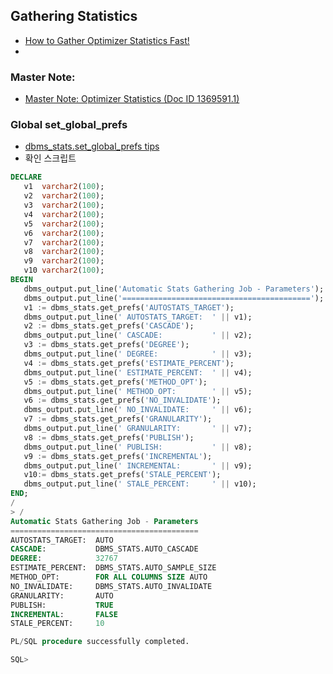 ## Gathering Statistics
* [How to Gather Optimizer Statistics Fast!](https://blogs.oracle.com/optimizer/how-to-gather-optimizer-statistics-fast)
* 
### Master Note: 
* [ Master Note: Optimizer Statistics (Doc ID 1369591.1)](https://support.oracle.com/epmos/faces/SearchDocDisplay?_adf.ctrl-state=90kjb4hnm_4&_afrLoop=381271140089258#aref_section213)
### Global set_global_prefs
* [dbms_stats.set_global_prefs tips](http://www.dba-oracle.com/t_dbms_stats_set_global_prefs.htm)
* 확인 스크립트

```sql
DECLARE
   v1  varchar2(100);
   v2  varchar2(100);
   v3  varchar2(100);
   v4  varchar2(100);
   v5  varchar2(100);
   v6  varchar2(100);
   v7  varchar2(100);
   v8  varchar2(100);
   v9  varchar2(100);
   v10 varchar2(100);
BEGIN
   dbms_output.put_line('Automatic Stats Gathering Job - Parameters');
   dbms_output.put_line('==========================================');
   v1 := dbms_stats.get_prefs('AUTOSTATS_TARGET');
   dbms_output.put_line(' AUTOSTATS_TARGET:  ' || v1);
   v2 := dbms_stats.get_prefs('CASCADE');
   dbms_output.put_line(' CASCADE:           ' || v2);
   v3 := dbms_stats.get_prefs('DEGREE');
   dbms_output.put_line(' DEGREE:            ' || v3);
   v4 := dbms_stats.get_prefs('ESTIMATE_PERCENT');
   dbms_output.put_line(' ESTIMATE_PERCENT:  ' || v4);
   v5 := dbms_stats.get_prefs('METHOD_OPT');
   dbms_output.put_line(' METHOD_OPT:        ' || v5);
   v6 := dbms_stats.get_prefs('NO_INVALIDATE');
   dbms_output.put_line(' NO_INVALIDATE:     ' || v6);
   v7 := dbms_stats.get_prefs('GRANULARITY');
   dbms_output.put_line(' GRANULARITY:       ' || v7);
   v8 := dbms_stats.get_prefs('PUBLISH');
   dbms_output.put_line(' PUBLISH:           ' || v8);
   v9 := dbms_stats.get_prefs('INCREMENTAL');
   dbms_output.put_line(' INCREMENTAL:       ' || v9);
   v10:= dbms_stats.get_prefs('STALE_PERCENT');
   dbms_output.put_line(' STALE_PERCENT:     ' || v10);
END;
/
> /
Automatic Stats Gathering Job - Parameters
==========================================
AUTOSTATS_TARGET:  AUTO
CASCADE:           DBMS_STATS.AUTO_CASCADE
DEGREE:            32767
ESTIMATE_PERCENT:  DBMS_STATS.AUTO_SAMPLE_SIZE
METHOD_OPT:        FOR ALL COLUMNS SIZE AUTO
NO_INVALIDATE:     DBMS_STATS.AUTO_INVALIDATE
GRANULARITY:       AUTO
PUBLISH:           TRUE
INCREMENTAL:       FALSE
STALE_PERCENT:     10

PL/SQL procedure successfully completed.

SQL>

```
